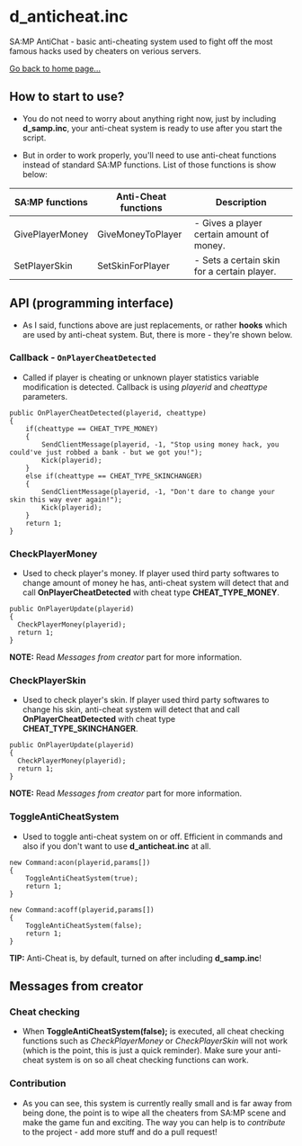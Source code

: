 # d_anticheat.inc
SA:MP AntiChat - basic anti-cheating system used to fight off the most famous hacks used by cheaters on verious servers.

[Go back to home page...](README.md)
## How to start to use?

- You do not need to worry about anything right now, just by including **d_samp.inc**, your anti-cheat system is ready to use after you start the script.

- But in order to work properly, you'll need to use anti-cheat functions instead of standard SA:MP functions. List of those functions is show below:

| SA:MP functions      | Anti-Cheat functions   | Description                                                        |
| -------------------- | -----------------------|------------------------------------------------------------------- |
| GivePlayerMoney      | GiveMoneyToPlayer      | - Gives a player certain amount of money.                          |
| SetPlayerSkin        | SetSkinForPlayer       | - Sets a certain skin for a certain player.                        |

## API (programming interface)

- As I said, functions above are just replacements, or rather **hooks** which are used by anti-cheat system. But, there is more - they're shown below.

### Callback - ``OnPlayerCheatDetected``

- Called if player is cheating or unknown player statistics variable modification is detected. Callback is using *playerid* and *cheattype* parameters.

```pawn
public OnPlayerCheatDetected(playerid, cheattype)
{
    if(cheattype == CHEAT_TYPE_MONEY)
    {
        SendClientMessage(playerid, -1, "Stop using money hack, you could've just robbed a bank - but we got you!");
        Kick(playerid);
    }
    else if(cheattype == CHEAT_TYPE_SKINCHANGER)
    {
        SendClientMessage(playerid, -1, "Don't dare to change your skin this way ever again!");
        Kick(playerid);
    }
    return 1;
}
```

### CheckPlayerMoney

- Used to check player's money. If player used third party softwares to change amount of money he has, anti-cheat system will detect that and call **OnPlayerCheatDetected** with cheat type **CHEAT_TYPE_MONEY**.

```pawn
public OnPlayerUpdate(playerid)
{
  CheckPlayerMoney(playerid);
  return 1;
}
```

**NOTE:** Read *Messages from creator* part for more information.

### CheckPlayerSkin

- Used to check player's skin. If player used third party softwares to change his skin, anti-cheat system will detect that and call **OnPlayerCheatDetected** with cheat type **CHEAT_TYPE_SKINCHANGER**.

```pawn
public OnPlayerUpdate(playerid)
{
  CheckPlayerMoney(playerid);
  return 1;
}
```
**NOTE:** Read *Messages from creator* part for more information.

### ToggleAntiCheatSystem

- Used to toggle anti-cheat system on or off. Efficient in commands and also if you don't want to use **d_anticheat.inc** at all.

```pawn
new Command:acon(playerid,params[])
{
    ToggleAntiCheatSystem(true);
    return 1;
}

new Command:acoff(playerid,params[])
{
    ToggleAntiCheatSystem(false);
    return 1;
}
```

**TIP:** Anti-Cheat is, by default, turned on after including **d_samp.inc**!

## Messages from creator

### Cheat checking

- When **ToggleAntiCheatSystem(false);** is executed, all cheat checking functions such as *CheckPlayerMoney* or *CheckPlayerSkin* will not work (which is the point, this is just a quick reminder). Make sure your anti-cheat system is on so all cheat checking functions can work.

### Contribution

- As you can see, this system is currently really small and is far away from being done, the point is to wipe all the cheaters from SA:MP scene and make the game fun and exciting. The way you can help is to *contribute* to the project - add more stuff and do a pull request!
